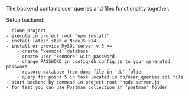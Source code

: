 
The backend contains user queries and files functionality together.

Setup backend:
    
    - clone project
    - execute in project root 'npm install'
    - install latest stable NodeJS v14
    - install or provide MySQL server v.5 >=
        - create 'kenmore' database 
        - create user 'kenmore' with password
        - change PASSWORD in config/db.config.js to your generated password
        - restore database from dump file in 'db' folder
        - query for point 5 in task located in db/user_queries.sql file
    - start backend by command in project root 'node server.js'
    - for test you can use Postman collection in 'postman' folder         
    
